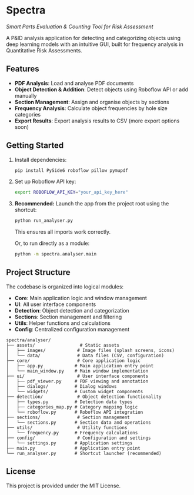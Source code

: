 # Spectra
*Smart Parts Evaluation & Counting Tool for Risk Assessment*

A P&ID analysis application for detecting and categorizing objects using deep learning models with an intuitive GUI, built for frequency analysis in Quantitative Risk Assessments.

## Features

- **PDF Analysis**: Load and analyse PDF documents
- **Object Detection & Addition**: Detect objects using Roboflow API or add manually
- **Section Management**: Assign and organise objects by sections
- **Frequency Analysis**: Calculate object frequencies by hole size categories
- **Export Results**: Export analysis results to CSV (more export options soon)

## Getting Started

1. Install dependencies:
   ```bash
   pip install PySide6 roboflow pillow pymupdf
   ```

2. Set up Roboflow API key:
   ```bash
   export ROBOFLOW_API_KEY="your_api_key_here"
   ```

3. **Recommended:** Launch the app from the project root using the shortcut:
   ```bash
   python run_analyser.py
   ```
   This ensures all imports work correctly.

   Or, to run directly as a module:
   ```bash
   python -m spectra.analyser.main
   ```

## Project Structure

The codebase is organized into logical modules:
- **Core**: Main application logic and window management
- **UI**: All user interface components
- **Detection**: Object detection and categorization
- **Sections**: Section management and filtering
- **Utils**: Helper functions and calculations
- **Config**: Centralized configuration management 

```
spectra/analyser/
├── assets/                 # Static assets
│   ├── images/            # Image files (splash screens, icons)
│   └── data/              # Data files (CSV, configuration)
├── core/                  # Core application logic
│   ├── app.py            # Main application entry point
│   └── main_window.py    # Main window implementation
├── ui/                    # User interface components
│   ├── pdf_viewer.py     # PDF viewing and annotation
│   ├── dialogs/          # Dialog windows
│   └── widgets/          # Custom widget components
├── detection/             # Object detection functionality
│   ├── types.py          # Detection data types
│   ├── categories_map.py # Category mapping logic
│   └── roboflow.py       # Roboflow API integration
├── sections/              # Section management
│   └── sections.py       # Section data and operations
├── utils/                 # Utility functions
│   └── frequency.py      # Frequency calculations
├── config/                # Configuration and settings
│   └── settings.py       # Application settings
├── main.py               # Application entry point
└── run_analyser.py       # Shortcut launcher (recommended)
```

## License

This project is provided under the MIT License.